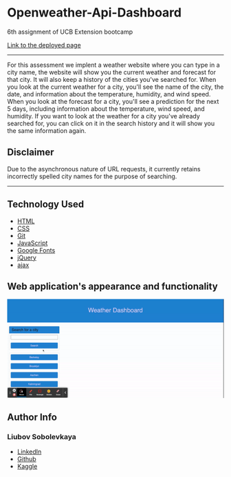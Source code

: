 # Openweather-Api-Dashboard
6th assignment of UCB Extension bootcamp


[Link to the deployed page](https://liubovsobolevskaya.github.io/Openweather-Api-Dashboard/)
_______________________________________
For this assessment we implent a weather website where you can type in a city name, the website will show you the current weather and forecast for that city. It will also keep a history of the cities you've searched for. When you look at the current weather for a city, you'll see the name of the city, the date, and information about the temperature, humidity, and wind speed. When you look at the forecast for a city, you'll see a prediction for the next 5 days, including information about the temperature, wind speed, and humidity. If you want to look at the weather for a city you've already searched for, you can click on it in the search history and it will show you the same information again.

## Disclaimer

Due to the asynchronous nature of URL requests, it currently retains incorrectly spelled city names for the purpose of searching.

___________________________

## Technology Used 

* [HTML](https://developer.mozilla.org/en-US/docs/Web/HTML)
* [CSS](https://developer.mozilla.org/en-US/docs/Web/CSS)      
* [Git](https://git-scm.com/)   
* [JavaScript](https://www.javascript.com/)   
* [Google Fonts](https://fonts.googleapis.com/) 
* [jQuery](https://jquery.com/)
* [ajax](https://api.jquery.com/jquery.ajax/)

## Web application's appearance and functionality

![](assets/imgs/video-to-gif.gif)

## Author Info

### Liubov Sobolevkaya
* [LinkedIn](https://www.linkedin.com/in/liubov-sobolevskaya-45756a101/)
* [Github](https://github.com/LiubovSobolevskaya)
* [Kaggle](https://www.kaggle.com/lyubovsobolevskaya)
